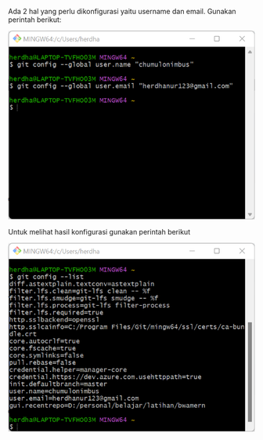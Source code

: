 Ada 2 hal yang perlu dikonfigurasi yaitu username dan email. Gunakan perintah berikut:

![01](images/02/image-1.png)

Untuk melihat hasil konfigurasi gunakan perintah berikut

![02](images/02/image-2.png)